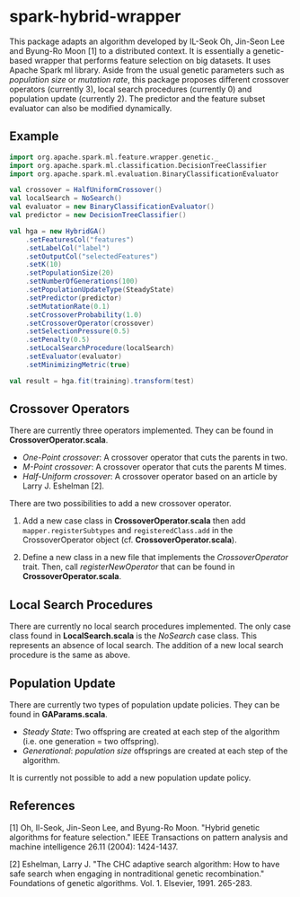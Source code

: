 # spark-hybrid-wrapper
This package adapts an algorithm developed by IL-Seok Oh, Jin-Seon Lee and Byung-Ro Moon [1] to a distributed context.
It is essentially a genetic-based wrapper that performs feature selection on big datasets. It uses Apache
Spark ml library. Aside from the usual genetic parameters such as *population size* or *mutation rate*, this package 
proposes different crossover operators (currently 3), local search procedures (currently 0) and
population update (currently 2). The predictor and the feature subset
evaluator can also be modified dynamically.

## Example

```scala
import org.apache.spark.ml.feature.wrapper.genetic._
import org.apache.spark.ml.classification.DecisionTreeClassifier
import org.apache.spark.ml.evaluation.BinaryClassificationEvaluator

val crossover = HalfUniformCrossover()
val localSearch = NoSearch()
val evaluator = new BinaryClassificationEvaluator()
val predictor = new DecisionTreeClassifier()

val hga = new HybridGA()
    .setFeaturesCol("features")
    .setLabelCol("label")
    .setOutputCol("selectedFeatures")
    .setK(10)
    .setPopulationSize(20)
    .setNumberOfGenerations(100)
    .setPopulationUpdateType(SteadyState)
    .setPredictor(predictor)
    .setMutationRate(0.1)
    .setCrossoverProbability(1.0)
    .setCrossoverOperator(crossover)
    .setSelectionPressure(0.5)
    .setPenalty(0.5)
    .setLocalSearchProcedure(localSearch)
    .setEvaluator(evaluator)
    .setMinimizingMetric(true)

val result = hga.fit(training).transform(test)
```

## Crossover Operators

There are currently three operators implemented. They can be found in **CrossoverOperator.scala**.

 - *One-Point crossover*: A crossover operator that cuts the parents in two.
 - *M-Point crossover*: A crossover operator that cuts the parents M times.
 - *Half-Uniform crossover*: A crossover operator based on an article by Larry J. Eshelman [2].

There are two possibilities to add a new crossover operator.

 1. Add a new case class in **CrossoverOperator.scala** then add `mapper.registerSubtypes` and `registeredClass.add` in the CrossoverOperator object (cf. **CrossoverOperator.scala**).

 2. Define a new class in a new file that implements the *CrossoverOperator* trait. Then, call *registerNewOperator* that can be found in **CrossoverOperator.scala**.

## Local Search Procedures

There are currently no local search procedures implemented. The only case class found in **LocalSearch.scala** is the *NoSearch* case class. This represents
an absence of local search. The addition of a new local search procedure is the same as above.

## Population Update

There are currently two types of population update policies. They can be found in **GAParams.scala**.
 - *Steady State*: Two offspring are created at each step of the algorithm (i.e. one generation = two offspring).
 - *Generational*: *population size* offsprings are created at each step of the algorithm.

It is currently not possible to add a new population update policy.

## References

[1] Oh, Il-Seok, Jin-Seon Lee, and Byung-Ro Moon. "Hybrid genetic algorithms for feature selection." 
IEEE Transactions on pattern analysis and machine intelligence 26.11 (2004): 1424-1437.

[2] Eshelman, Larry J. "The CHC adaptive search algorithm: How to have safe search when engaging in nontraditional genetic recombination." 
Foundations of genetic algorithms. Vol. 1. Elsevier, 1991. 265-283.


